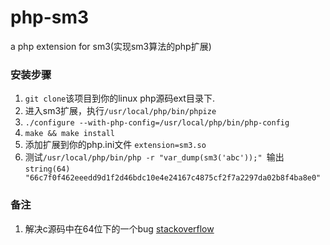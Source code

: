 # php-sm3
a php extension for sm3(实现sm3算法的php扩展)
### 安装步骤
1. `git clone`该项目到你的linux php源码ext目录下.
2. 进入sm3扩展，执行`/usr/local/php/bin/phpize`
3. `./configure --with-php-config=/usr/local/php/bin/php-config`
4. `make && make install`
5. 添加扩展到你的php.ini文件 `extension=sm3.so`
6. 测试`/usr/local/php/bin/php -r "var_dump(sm3('abc'));"
`输出`string(64) "66c7f0f462eeedd9d1f2d46bdc10e4e24167c4875cf2f7a2297da02b8f4ba8e0"`
### 备注
1. 解决c源码中在64位下的一个bug [stackoverflow](https://stackoverflow.com/questions/45558698/php-extension-bug)
